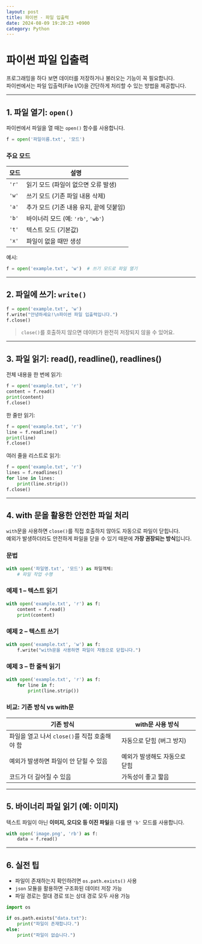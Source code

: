 ```yaml
---
layout: post
title: 파이썬 - 파일 입출력
date: 2024-08-09 19:20:23 +0900
category: Python
---
```

# 파이썬 파일 입출력

프로그래밍을 하다 보면 데이터를 저장하거나 불러오는 기능이 꼭 필요합니다.  
파이썬에서는 파일 입출력(File I/O)을 간단하게 처리할 수 있는 방법을 제공합니다.  

---

## 1. 파일 열기: `open()`

파이썬에서 파일을 열 때는 `open()` 함수를 사용합니다.

```python
f = open('파일이름.txt', '모드')
```

### 주요 모드

| 모드 | 설명 |
|------|------|
| `'r'` | 읽기 모드 (파일이 없으면 오류 발생) |
| `'w'` | 쓰기 모드 (기존 파일 내용 삭제) |
| `'a'` | 추가 모드 (기존 내용 유지, 끝에 덧붙임) |
| `'b'` | 바이너리 모드 (예: `'rb'`, `'wb'`) |
| `'t'` | 텍스트 모드 (기본값) |
| `'x'` | 파일이 없을 때만 생성 |

예시:

```python
f = open('example.txt', 'w')  # 쓰기 모드로 파일 열기
```

---

## 2. 파일에 쓰기: `write()`

```python
f = open('example.txt', 'w')
f.write("안녕하세요!\n파이썬 파일 입출력입니다.")
f.close()
```

> `close()`를 호출하지 않으면 데이터가 완전히 저장되지 않을 수 있어요.

---

## 3. 파일 읽기: read(), readline(), readlines()

전체 내용을 한 번에 읽기:

```python
f = open('example.txt', 'r')
content = f.read()
print(content)
f.close()
```

한 줄만 읽기:

```python
f = open('example.txt', 'r')
line = f.readline()
print(line)
f.close()
```

여러 줄을 리스트로 읽기:

```python
f = open('example.txt', 'r')
lines = f.readlines()
for line in lines:
    print(line.strip())
f.close()
```

---

## 4. with 문을 활용한 안전한 파일 처리

`with`문을 사용하면 `close()`를 직접 호출하지 않아도 자동으로 파일이 닫힙니다.  
예외가 발생하더라도 안전하게 파일을 닫을 수 있기 때문에 **가장 권장되는 방식**입니다.

### 문법

```python
with open('파일명.txt', '모드') as 파일객체:
    # 파일 작업 수행
```

### 예제 1 – 텍스트 읽기

```python
with open('example.txt', 'r') as f:
    content = f.read()
    print(content)
```

### 예제 2 – 텍스트 쓰기

```python
with open('example.txt', 'w') as f:
    f.write("with문을 사용하면 파일이 자동으로 닫힙니다.")
```

### 예제 3 – 한 줄씩 읽기

```python
with open('example.txt', 'r') as f:
    for line in f:
        print(line.strip())
```

### 비교: 기존 방식 vs with문

| 기존 방식 | with문 사용 방식 |
|-----------|------------------|
| 파일을 열고 나서 `close()`를 직접 호출해야 함 | 자동으로 닫힘 (버그 방지) |
| 예외가 발생하면 파일이 안 닫힐 수 있음 | 예외가 발생해도 자동으로 닫힘 |
| 코드가 더 길어질 수 있음 | 가독성이 좋고 짧음 |

---

## 5. 바이너리 파일 읽기 (예: 이미지)

텍스트 파일이 아닌 **이미지, 오디오 등 이진 파일**을 다룰 땐 `'b'` 모드를 사용합니다.

```python
with open('image.png', 'rb') as f:
    data = f.read()
```

---

## 6. 실전 팁

- 파일이 존재하는지 확인하려면 `os.path.exists()` 사용
- `json` 모듈을 활용하면 구조화된 데이터 저장 가능
- 파일 경로는 절대 경로 또는 상대 경로 모두 사용 가능

```python
import os

if os.path.exists("data.txt"):
    print("파일이 존재합니다.")
else:
    print("파일이 없습니다.")
```
